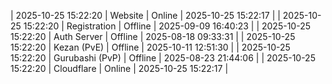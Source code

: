 | 2025-10-25 15:22:20 | Website | Online | 2025-10-25 15:22:17 |
| 2025-10-25 15:22:20 | Registration | Offline | 2025-09-09 16:40:23 |
| 2025-10-25 15:22:20 | Auth Server | Offline | 2025-08-18 09:33:31 |
| 2025-10-25 15:22:20 | Kezan (PvE) | Offline | 2025-10-11 12:51:30 |
| 2025-10-25 15:22:20 | Gurubashi (PvP) | Offline | 2025-08-23 21:44:06 |
| 2025-10-25 15:22:20 | Cloudflare | Online | 2025-10-25 15:22:17 |
